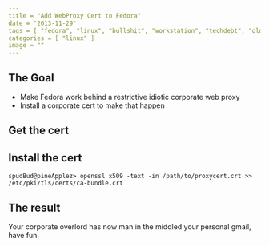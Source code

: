 ```yaml
---
title = "Add WebProxy Cert to Fedora"
date = "2013-11-29"
tags = [ "fedora", "linux", "bullshit", "workstation", "techdebt", "oldcorp" ]
categories = [ "linux" ]
image = ""
---
```


## The Goal

- Make Fedora work behind a restrictive idiotic corporate web proxy
- Install a corporate cert to make that happen



## Get the cert

## Install the cert

~~~
spudBud@pineApplez> openssl x509 -text -in /path/to/proxycert.crt >> /etc/pki/tls/certs/ca-bundle.crt
~~~

## The result

Your corporate overlord has now man in the middled your personal gmail, have fun.
